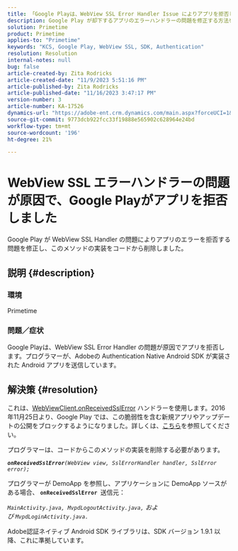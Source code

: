 ```yaml
---
title: 「Google Playは、WebView SSL Error Handler Issue によりアプリを拒否しました」
description: Google Play が却下するアプリのエラーハンドラーの問題を修正する方法を説明します。
solution: Primetime
product: Primetime
applies-to: "Primetime"
keywords: "KCS, Google Play, WebView SSL, SDK, Authentication"
resolution: Resolution
internal-notes: null
bug: false
article-created-by: Zita Rodricks
article-created-date: "11/9/2023 5:51:16 PM"
article-published-by: Zita Rodricks
article-published-date: "11/16/2023 3:47:17 PM"
version-number: 3
article-number: KA-17526
dynamics-url: "https://adobe-ent.crm.dynamics.com/main.aspx?forceUCI=1&pagetype=entityrecord&etn=knowledgearticle&id=12e77291-287f-ee11-8179-6045bd006b4b"
source-git-commit: 9773dcb922fcc33f19888e565902c628964e24bd
workflow-type: tm+mt
source-wordcount: '196'
ht-degree: 21%

---
```


# WebView SSL エラーハンドラーの問題が原因で、Google Playがアプリを拒否しました


Google Play が WebView SSL Handler の問題によりアプリのエラーを拒否する問題を修正し、このメソッドの実装をコードから削除しました。

## 説明 {#description}


### <b>環境</b>

Primetime



### <b>問題／症状</b>

Google Playは、WebView SSL Error Handler の問題が原因でアプリを拒否します。プログラマーが、Adobeの Authentication Native Android SDK が実装された Android アプリを送信しています。


## 解決策 {#resolution}


これは、[WebViewClient.onReceivedSslError](https://developer.android.com/reference/android/webkit/WebViewClient.html#onReceivedSslError%28android.webkit.WebView,%20android.webkit.SslErrorHandler,%20android.net.http.SslError%29) ハンドラーを使用します。2016年11月25日より、Google Play では、この脆弱性を含む新規アプリやアップデートの公開をブロックするようになりました。詳しくは、[こちら](https://support.google.com/faqs/answer/7071387?hl=ja)を参照してください。

プログラマーは、コードからこのメソッドの実装を削除する必要があります。

<b>*`onReceivedSslError`</b>`(WebView view, SslErrorHandler handler, SslError error);`*

プログラマーが DemoApp を参照し、アプリケーションに DemoApp ソースがある場合、 <b>`onReceivedSslError `</b>送信元：

*`MainActivity.java, MvpdLogoutActivity.java,` および `MvpdLoginActivity.java.`*

Adobe認証ネイティブ Android SDK ライブラリは、SDK バージョン 1.9.1 以降、これに準拠しています。

